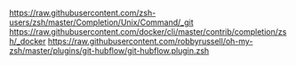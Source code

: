 https://raw.githubusercontent.com/zsh-users/zsh/master/Completion/Unix/Command/_git
https://raw.githubusercontent.com/docker/cli/master/contrib/completion/zsh/_docker
https://raw.githubusercontent.com/robbyrussell/oh-my-zsh/master/plugins/git-hubflow/git-hubflow.plugin.zsh
